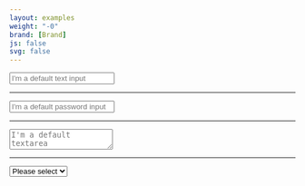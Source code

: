```yaml
---
layout: examples
weight: "-0"
brand: [Brand]
js: false
svg: false
---
```


<input type="text" class="input-field" placeholder="I'm a default text input">

<hr>

<input type="password" class="input-field" placeholder="I'm a default password input">

<hr>

<textarea class="input-field" placeholder="I'm a default textarea"></textarea>

<hr>

<div class="input-field-select-wrapper">
	<select class="input-field-select">
		<option>Please select</option>
		<option>Option A</option>
		<option>Option B</option>
		<option>Option C</option>
		<option>Option D</option>
		<option>Option E</option>
		<option>Option F</option>
		<option>Option G</option>
	</select>
</div>